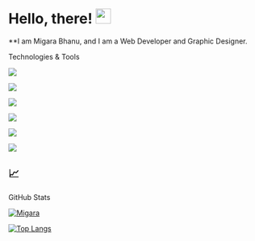 # Hello, there! <img src="https://raw.githubusercontent.com/MartinHeinz/MartinHeinz/master/wave.gif" width="30px">


**I am Migara Bhanu, and I am a Web Developer and Graphic Designer.



Technologies & Tools

![](https://img.shields.io/badge/OS-Windows-informational?style=flat&logo=windows&logoColor=white&color=8d81c2)

![](https://img.shields.io/badge/Editor-VS_Code-informational?style=flat&logo=visual-studio-code&logoColor=white&color=007acc)

![](https://img.shields.io/badge/Code-Python-informational?style=flat&logo=python&logoColor=white&color=356a97)

![](https://img.shields.io/badge/Code-Hypertext-informational?style=flat&logo=HTML&logoColor=white&color=e9d44d)

![](https://img.shields.io/badge/Code-JavaScript-informational?style=flat&logo=javascript&logoColor=white&color=5ed3f3)

![](https://img.shields.io/badge/Design-CSS-informational?style=flat&logo=css&logoColor=white&color=2bbc8a)



## &#x1f4c8; 

GitHub Stats

[![Migara](https://github-readme-stats.vercel.app/api?username=migarabhanu&show_icons=true&theme=tokyonight)](https://github.com/migarabhanu)

[![Top Langs](https://github-readme-stats.vercel.app/api/top-langs/?username=migarabhanu&title_color=3174e7&text_color=37bc9c&show_icons=true&icon_color=be90f2&bg_color=1d1f21)](https://github.com/migarabhanu)
